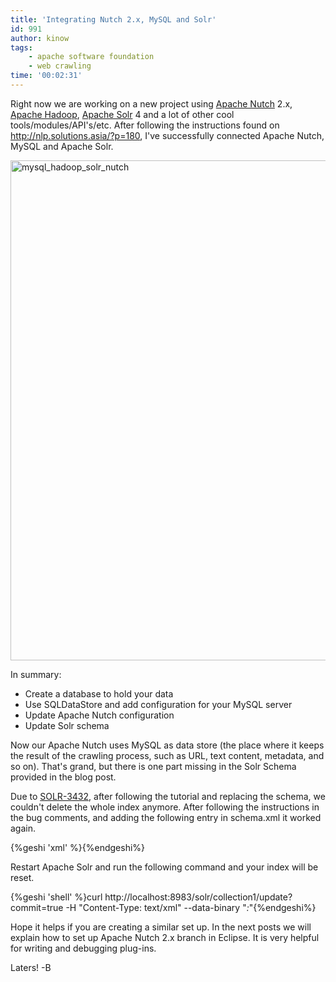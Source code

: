 ```yaml
---
title: 'Integrating Nutch 2.x, MySQL and Solr'
id: 991
author: kinow
tags: 
    - apache software foundation
    - web crawling
time: '00:02:31'
---
```

<p>Right now we are working on a new project using <a href="http://nutch.apache.org" title="Apache Nutch">Apache Nutch</a> 2.x, <a href="http://hadoop.apache.org" title="Apache Hadoop">Apache Hadoop</a>, <a href="http://solr.apache.org" title="Apache Solr">Apache Solr</a> 4 and a lot of other cool tools/modules/API's/etc. After following the instructions found on <a href="http://nlp.solutions.asia/?p=180" title="http://nlp.solutions.asia/?p=180">http://nlp.solutions.asia/?p=180</a>, I've successfully connected Apache Nutch, MySQL and Apache Solr.</p>

<p><img src="{{ assets.mysql_hadoop_solr_nutch }}" alt="mysql_hadoop_solr_nutch" title="mysql_hadoop_solr_nutch" width="800" class="aligncenter size-medium wp-image-994" /></p>

<p>In summary:</p>

<ul>
<li>Create a database to hold your data</li>
<li>Use SQLDataStore and add configuration for your MySQL server</li>
<li>Update Apache Nutch configuration</li>
<li>Update Solr schema</li>
</ul>

<p>Now our Apache Nutch uses MySQL as data store (the place where it keeps the result of the crawling process, such as URL,  text content, metadata, and so on). That's grand, but there is one part missing in the Solr Schema provided in the blog post.</p> 

<p>Due to <a href="https://issues.apache.org/jira/browse/SOLR-3432" title="SOLR-3432">SOLR-3432</a>, after following the tutorial and replacing the schema, we couldn't delete the whole index anymore. After following the instructions in the bug comments, and adding the following entry in schema.xml it worked again.</p>

<!--more-->

{%geshi 'xml' %}<field name="_version_" type="long" indexed="true" stored="true"/>{%endgeshi%}

<p>Restart Apache Solr and run the following command and your index will be reset.</p>

{%geshi 'shell' %}curl http://localhost:8983/solr/collection1/update?commit=true -H "Content-Type: text/xml" --data-binary "<delete><query>*:*</query></delete>"{%endgeshi%}

<p>Hope it helps if you are creating a similar set up. In the next posts we will explain how to set up Apache Nutch 2.x branch in Eclipse. It is very helpful for writing and debugging plug-ins.</p>

<p>Laters! -B</p>